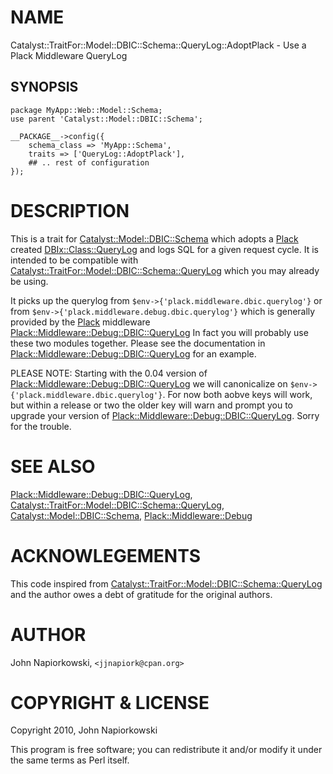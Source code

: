 # NAME

Catalyst::TraitFor::Model::DBIC::Schema::QueryLog::AdoptPlack - Use a Plack Middleware QueryLog

## SYNOPSIS

    package MyApp::Web::Model::Schema;
    use parent 'Catalyst::Model::DBIC::Schema';

	__PACKAGE__->config({
        schema_class => 'MyApp::Schema',
        traits => ['QueryLog::AdoptPlack'],
        ## .. rest of configuration
	});

# DESCRIPTION

This is a trait for [Catalyst::Model::DBIC::Schema](http://search.cpan.org/perldoc?Catalyst::Model::DBIC::Schema) which adopts a [Plack](http://search.cpan.org/perldoc?Plack)
created [DBIx::Class::QueryLog](http://search.cpan.org/perldoc?DBIx::Class::QueryLog) and logs SQL for a given request cycle.  It is
intended to be compatible with [Catalyst::TraitFor::Model::DBIC::Schema::QueryLog](http://search.cpan.org/perldoc?Catalyst::TraitFor::Model::DBIC::Schema::QueryLog)
which you may already be using.

It picks up the querylog from `$env->{'plack.middleware.dbic.querylog'}`
or from  `$env->{'plack.middleware.debug.dbic.querylog'}`  which is generally
provided by the [Plack](http://search.cpan.org/perldoc?Plack) middleware [Plack::Middleware::Debug::DBIC::QueryLog](http://search.cpan.org/perldoc?Plack::Middleware::Debug::DBIC::QueryLog)
In fact you will probably use these two modules together.  Please see the documentation
in [Plack::Middleware::Debug::DBIC::QueryLog](http://search.cpan.org/perldoc?Plack::Middleware::Debug::DBIC::QueryLog) for an example.

PLEASE NOTE: Starting with the 0.04 version of [Plack::Middleware::Debug::DBIC::QueryLog](http://search.cpan.org/perldoc?Plack::Middleware::Debug::DBIC::QueryLog)
we will canonicalize on `$env->{'plack.middleware.dbic.querylog'}`.  For now
both aobve keys will work, but within a release or two the older key will warn and
prompt you to upgrade your version of [Plack::Middleware::Debug::DBIC::QueryLog](http://search.cpan.org/perldoc?Plack::Middleware::Debug::DBIC::QueryLog).
Sorry for the trouble.

# SEE ALSO

[Plack::Middleware::Debug::DBIC::QueryLog](http://search.cpan.org/perldoc?Plack::Middleware::Debug::DBIC::QueryLog),
[Catalyst::TraitFor::Model::DBIC::Schema::QueryLog](http://search.cpan.org/perldoc?Catalyst::TraitFor::Model::DBIC::Schema::QueryLog), [Catalyst::Model::DBIC::Schema](http://search.cpan.org/perldoc?Catalyst::Model::DBIC::Schema),
[Plack::Middleware::Debug](http://search.cpan.org/perldoc?Plack::Middleware::Debug)

# ACKNOWLEGEMENTS

This code inspired from [Catalyst::TraitFor::Model::DBIC::Schema::QueryLog](http://search.cpan.org/perldoc?Catalyst::TraitFor::Model::DBIC::Schema::QueryLog)
and the author owes a debt of gratitude for the original authors.

# AUTHOR

John Napiorkowski, `<jjnapiork@cpan.org>`

# COPYRIGHT & LICENSE

Copyright 2010, John Napiorkowski

This program is free software; you can redistribute it and/or modify
it under the same terms as Perl itself.